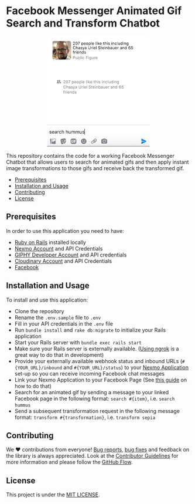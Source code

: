 # Facebook Messenger Animated Gif Search and Transform Chatbot

<div style="text-align:center"><img src="facebook_gif_chat_example.gif" /></div>

This repository contains the code for a working Facebook Messenger Chatbot that allows users to search for animated gifs and then apply instant image transformations to those gifs and receive back the transformed gif. 

* [Prerequisites](#prerequisites)
* [Installation and Usage](#installation-and-usage)
* [Contributing](#contributing)
* [License](#license)

## Prerequisites

In order to use this application you need to have:

* [Ruby on Rails](https://rubyonrails.org/) installed locally
* [Nexmo Account](https://dashboard.nexmo.com/sign-up?utm_source=DEV_REL&utm_medium=github&utm_campaign=facebook-gif-chat) and API Credentials
* [GIPHY Developer Account](https://developers.giphy.com/) and API credentials
* [Cloudinary Account](https://cloudinary.com/users/register/free) and API Credentials
* [Facebook](https://www.facebook.com)

## Installation and Usage

To install and use this application:

* Clone the repository
* Rename the `.env.sample` file to `.env`
* Fill in your API credentials in the `.env` file
* Run `bundle install` and `rake db:migrate` to initialize your Rails application
* Start your Rails server with `bundle exec rails start`
* Make sure your Rails server is externally available. ([Using ngrok](https://developer.nexmo.com/concepts/guides/testing-with-ngrok) is a great way to do that in development)
* Provide your externally available webhook status and inbound URLs (`#{YOUR_URL}/inbound` and `#{YOUR_URL}/status`) to your [Nexmo Application](https://dashboard.nexmo.com) set-up so you can receive incoming Facebook chat messages
* Link your Nexmo Application to your Facebook Page (See [this guide](https://developer.nexmo.com/messages/concepts/facebook) on how to do that)
* Search for an animated gif by sending a message to your linked Facebook page in the following format: `search #{item}`, i.e. `search hummus`
* Send a subsequent transformation request in the following message format: `transform #{transformation}`, i.e. `transform sepia`

## Contributing

We ❤️ contributions from everyone! [Bug reports](https://github.com/Nexmo-community/facebook-gif-chat/issues), [bug fixes](https://github.com/Nexmo/facebook-gif-chat/pulls) and feedback on the library is always appreciated. Look at the [Contributor Guidelines](https://github.com/Nexmo/facebook-gif-chat/blob/master/CONTRIBUTING.md) for more information and please follow the [GitHub Flow](https://guides.github.com/introduction/flow/index.html).

## License

This project is under the [MIT LICENSE](https://github.com/Nexmo/facebook-gif-chat/blob/master/LICENSE.txt).
